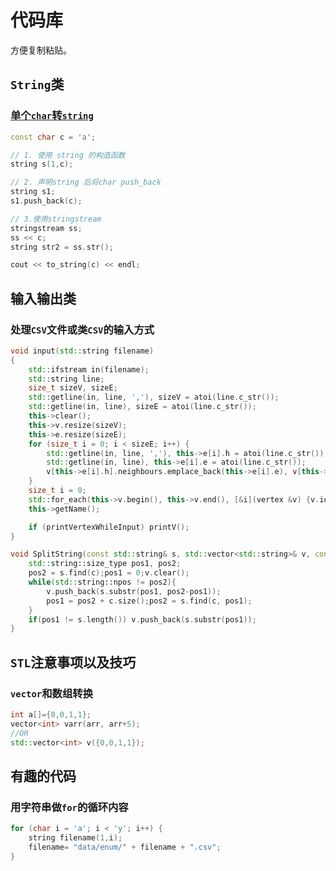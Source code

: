 # 代码库

方便复制粘贴。

## `String`类

### [单个`char`转`string`](https://blog.csdn.net/carbon06/article/details/79353821)
```cpp
const char c = 'a';

// 1. 使用 string 的构造函数
string s(1,c);

// 2. 声明string 后将char push_back
string s1;
s1.push_back(c);

// 3.使用stringstream
stringstream ss;
ss << c;
string str2 = ss.str();

cout << to_string(c) << endl;
```

## 输入输出类

### 处理`CSV`文件或类`CSV`的输入方式

```cpp
void input(std::string filename)
{
	std::ifstream in(filename);
	std::string line;
	size_t sizeV, sizeE;
	std::getline(in, line, ','), sizeV = atoi(line.c_str());
	std::getline(in, line), sizeE = atoi(line.c_str());
	this->clear();
	this->v.resize(sizeV);
	this->e.resize(sizeE);
	for (size_t i = 0; i < sizeE; i++) {
		std::getline(in, line, ','), this->e[i].h = atoi(line.c_str());
		std::getline(in, line), this->e[i].e = atoi(line.c_str());
		v[this->e[i].h].neighbours.emplace_back(this->e[i].e), v[this->e[i].e].neighbours.emplace_back(this->e[i].h);
	}
	size_t i = 0;
	std::for_each(this->v.begin(), this->v.end(), [&i](vertex &v) {v.id = i++; });
	this->getName();

	if (printVertexWhileInput) printV();
}
```

```cpp
void SplitString(const std::string& s, std::vector<std::string>& v, const std::string& c){
	std::string::size_type pos1, pos2;
	pos2 = s.find(c);pos1 = 0;v.clear();
	while(std::string::npos != pos2){
		v.push_back(s.substr(pos1, pos2-pos1));
    	pos1 = pos2 + c.size();pos2 = s.find(c, pos1);
  	}
  	if(pos1 != s.length()) v.push_back(s.substr(pos1));
}
```

## `STL`注意事项以及技巧

### `vector`和数组转换

```cpp
int a[]={0,0,1,1};
vector<int> varr(arr, arr+5);
//OR
std::vector<int> v({0,0,1,1});
```

## 有趣的代码 

### 用字符串做`for`的循环内容

```cpp
for (char i = 'a'; i < 'y'; i++) {
	string filename(1,i); 
	filename= "data/enum/" + filename + ".csv";
}
```


